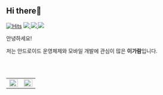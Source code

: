 ## Hi there👋
[![Hits](https://hits.seeyoufarm.com/api/count/incr/badge.svg?url=https%3A%2F%2Fgithub.com%2Fgaaraam&count_bg=%2383F73C&title_bg=%23555555&icon=&icon_color=%23E7E7E7&title=hits&edge_flat=true)](https://hits.seeyoufarm.com)
<a href="https://gaaraam.github.io/">
  <img src = "http://img.shields.io/badge/-Blog-655ced?style=flat-square&logo=github&link=https://gaaraam.github.io/"/>
  </a>
 <a href="https://gaaraam.gitbook.io/">
  <img src = "http://img.shields.io/badge/-TIL-65caa5?style=flat-square&logo=github&link=https://gaaraam.gitbook.io/"/>
  </a>
  <a href="https://instagram.com/leegaaraam">
  <img src = "http://img.shields.io/badge/-Instagram-black?style=flat-square&logo=Instagram&link=https://instagram.com/leegaaraam"/>
</a>

안녕하세요!

저는 안드로이드 운영체제와 모바일 개발에 관심이 많은 **이가람**입니다.

<br></br>
<table><tr><td valign="top" width="50%">
<img src="https://github-readme-stats.vercel.app/api?username=gaaraam&show_icons=true&count_private=true&hide_border=true" align="left" style="width: 100%" />
</td><td valign="top" width="50%">
<img src="https://github-readme-stats.vercel.app/api/top-langs/?username=gaaraam&hide_border=true&layout=compact" align="left" style="width: 100%" />
</td></tr></table>   <br></br>



